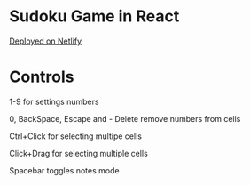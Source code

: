 # Sudoku Game in React

[Deployed on Netlify](https://inspiring-fermat-c3347a.netlify.app/)

# Controls

1-9 for settings numbers

0, BackSpace, Escape and - Delete remove numbers from cells

Ctrl+Click for selecting multipe cells

Click+Drag for selecting multiple cells

Spacebar toggles notes mode

